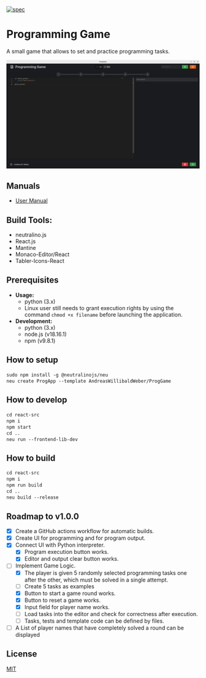 [![spec](https://github.com/AndreasWillibaldWeber/ProgGame/actions/workflows/main.yml/badge.svg)](https://github.com/AndreasWillibaldWeber/ProgGame/actions/workflows/main.yml)

# Programming Game
A small game that allows to set and practice programming tasks.

![ProgGame on Linux](media/Screenshot_Full_Screen_Dark.png)

## Manuals
* [User Manual](manuals/User_Manual-Programming_Game.pdf)

## Build Tools:
* neutralino.js
* React.js
* Mantine
* Monaco-Editor/React
* Tabler-Icons-React

## Prerequisites

* **Usage:**
  * python (3.x)
  * Linux user still needs to grant execution rights by using the command ```chmod +x filename``` before launching the application.
* **Development:**
  * python (3.x)
  * node.js (v18.16.1)
  * npm (v9.8.1)

## How to setup

```
sudo npm install -g @neutralinojs/neu
neu create ProgApp --template AndreasWillibaldWeber/ProgGame
```

## How to develop
```
cd react-src
npm i
npm start
cd ..
neu run --frontend-lib-dev
```

## How to build
```
cd react-src
npm i
npm run build
cd ..
neu build --release
```

## Roadmap to v1.0.0
* [X] Create a GitHub actions workflow for automatic builds.
* [X] Create UI for programming and for program output.
* [X] Connect UI with Python interpreter.
  * [X] Program execution button works.
  * [X] Editor and output clear button works.
* [ ] Implement Game Logic.
  * [X] The player is given 5 randomly selected programming tasks one after the other, which must be solved in a single attempt.
  * [ ] Create 5 tasks as examples
  * [X] Button to start a game round works.
  * [X] Button to reset a game works.
  * [X] Input field for player name works.
  * [ ] Load tasks into the editor and check for correctness after execution.
  * [ ] Tasks, tests and template code can be defined by files.
* [ ] A List of player names that have completely solved a round can be displayed

## License

[MIT](LICENSE)
